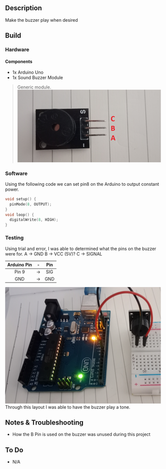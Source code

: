 ## Description
Make the buzzer play when desired
## Build
### Hardware
#### Components
- 1x Arduino Uno
-  1x Sound Buzzer Module
> Generic module.
![](SoundBuzzer/img/soundbuzzer_2.jpg)
### Software
Using the following code we can set pin8 on the Arduino to output constant power.
```C++
void setup() {
  pinMode(8, OUTPUT);
}
void loop() {
  digitalWrite(8, HIGH);
}
```

### Testing
Using trial and error, I was able to determined what the pins on the buzzer were for.
A -> GND
B -> VCC (5V)?
C -> SIGNAL

| Arduino Pin |  -  | Pin |
| :---------: | :-: | :-: |
|    Pin 9    | ->  | SIG |
|     GND     | ->  | GND |
![](SoundBuzzer/img/soundbuzzer_1.jpg)
Through this layout I was able to have the buzzer play a tone.

## Notes & Troubleshooting
- How the B Pin is used on the buzzer was unused during this project

## To Do
- N/A